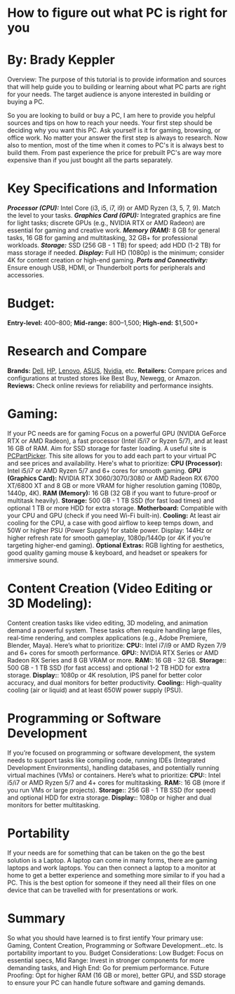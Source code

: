 # How to figure out what PC is right for you 
# By: Brady Keppler
Overview: The purpose of this tutorial is to provide information and sources that will help guide you to building or learning about what PC parts are right for your needs.
The target audience is anyone interested in building or buying a PC.

  So you are looking to build or buy a PC, I am here to provide you helpful sources and tips on how to reach your needs. Your first step should be deciding why you want this PC. Ask yourself is it for gaming, browsing, or office work. No matter your answer the first step is always to research. Now also to mention, most of the time when it comes to PC's it is always best to build them. From past experience the price for prebuilt PC's are way more expensive than if you just bought all the parts separately. 
# Key Specifications and Information
**_Processor (CPU):_** Intel Core (i3, i5, i7, i9) or AMD Ryzen (3, 5, 7, 9). Match the level to your tasks. _**Graphics Card (GPU):**_ Integrated graphics are fine for light tasks; discrete GPUs (e.g., NVIDIA RTX or AMD Radeon) are essential for gaming and creative work. _**Memory (RAM):**_ 8 GB for general tasks, 16 GB for gaming and multitasking, 32 GB+ for professional workloads. _**Storage:**_ SSD (256 GB - 1 TB) for speed; add HDD (1-2 TB) for mass storage if needed. _**Display:**_ Full HD (1080p) is the minimum; consider 4K for content creation or high-end gaming. _**Ports and Connectivity:**_ Ensure enough USB, HDMI, or Thunderbolt ports for peripherals and accessories.
# Budget:
**Entry-level:** $400–$800; **Mid-range:** $800–$1,500; **High-end:** $1,500+
# Research and Compare
**Brands:** [Dell](https://www.dell.com/en-us), [HP](https://www.hp.com/us-en/home.html), [Lenovo](https://www.lenovo.com/us/en/), [ASUS](https://www.asus.com), [Nvidia](https://www.nvidia.com/en-us/), etc. **Retailers:** Compare prices and configurations at trusted stores like Best Buy, Newegg, or Amazon. **Reviews:** Check online reviews for reliability and performance insights.
# Gaming:
  If your PC needs are for gaming Focus on a powerful GPU (NVIDIA GeForce RTX or AMD Radeon), a fast processor (Intel i5/i7 or Ryzen 5/7), and at least 16 GB of RAM. Aim for SSD storage for faster loading. A useful site is [PCPartPicker](https://uk.pcpartpicker.com). This site allows for you to add each part to your virtual PC and see prices and availability. Here's what to prioritize: 
**CPU (Processor):** Intel i5/i7 or AMD Ryzen 5/7 and 6+ cores for smooth gaming.
**GPU (Graphics Card):** NVIDIA RTX 3060/3070/3080 or AMD Radeon RX 6700 XT/6800 XT and 8 GB or more VRAM for higher resolution gaming (1080p, 1440p, 4K).
**RAM (Memory):** 16 GB (32 GB if you want to future-proof or multitask heavily).
**Storage:** 500 GB - 1 TB SSD (for fast load times) and optional 1 TB or more HDD for extra storage.
**Motherboard:** Compatible with your CPU and GPU (check if you need Wi-Fi built-in).
**Cooling:** At least air cooling for the CPU, a case with good airflow to keep temps down, and 50W or higher PSU (Power Supply) for stable power.
Display: 144Hz or higher refresh rate for smooth gameplay, 1080p/1440p (or 4K if you’re targeting higher-end gaming).
**Optional Extras:** RGB lighting for aesthetics, good quality gaming mouse & keyboard, and headset or speakers for immersive sound.
# Content Creation (Video Editing or 3D Modeling):
  Content creation tasks like video editing, 3D modeling, and animation demand a powerful system. These tasks often require handling large files, real-time rendering, and complex applications (e.g., Adobe Premiere, Blender, Maya). Here’s what to prioritize: 
**CPU:**: Intel i7/i9 or AMD Ryzen 7/9 and 6+ cores for smooth performance.
**GPU:**: NVIDIA RTX Series or AMD Radeon RX Series and 8 GB VRAM or more.
**RAM:**: 16 GB - 32 GB.
**Storage:**: 500 GB - 1 TB SSD (for fast access) and optional 1-2 TB HDD for extra storage.
**Display:**: 1080p or 4K resolution, IPS panel for better color accuracy, and dual monitors for better productivity.
**Cooling:**: High-quality cooling (air or liquid) and at least 650W power supply (PSU).
# Programming or Software Development
  If you’re focused on programming or software development, the system needs to support tasks like compiling code, running IDEs (Integrated Development Environments), handling databases, and potentially running virtual machines (VMs) or containers. Here’s what to prioritize:
**CPU:**: Intel i5/i7 or AMD Ryzen 5/7 and 4+ cores for multitasking.
**RAM:**: 16 GB (more if you run VMs or large projects).
**Storage:**: 256 GB - 1 TB SSD (for speed) and optional HDD for extra storage.
**Display:**: 1080p or higher and dual monitors for better multitasking.
# Portability
  If your needs are for something that can be taken on the go the best solution is a Laptop. A laptop can come in many forms, there are gaming laptops and work laptops. You can then connect a laptop to a monitor at home to get a better experience and something more similar to if you had a PC. This is the best option for someone if they need all their files on one device that can be travelled with for presentations or work.
# Summary
So what you should have learned is to first ientify Your primary use: Gaming, Content Creation, Programming or Software Development...etc. Is portability important to you. Budget Considerations: Low Budget: Focus on essential specs,	Mid Range: Invest in stronger components for more demanding tasks, and High End: Go for premium performance. Future Proofing: Opt for higher RAM (16 GB or more), better GPU, and SSD storage to ensure your PC can handle future software and gaming demands.
